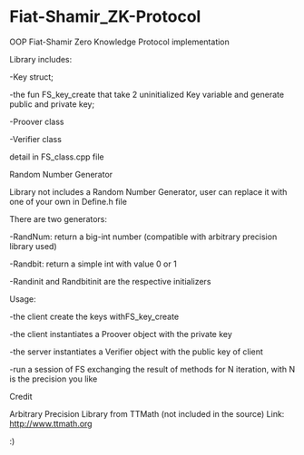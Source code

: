 # Fiat-Shamir_ZK-Protocol
OOP Fiat-Shamir Zero Knowledge Protocol implementation

Library includes:

-Key struct;

-the fun FS_key_create that take 2 uninitialized Key variable and generate public and private key;

-Proover class

-Verifier class

detail in FS_class.cpp file

Random Number Generator

Library not includes a Random Number Generator, user can replace it with one of your own in Define.h file 

There are two generators:

-RandNum: return a big-int number (compatible with arbitrary precision library used)

-Randbit: return a simple int with value 0 or 1

-Randinit and Randbitinit are the respective initializers 

Usage:

-the client create the keys withFS_key_create

-the client instantiates a Proover object with the private key

-the server instantiates a Verifier object with the public key of client

-run a session of FS exchanging the result of methods for N iteration, with N is the precision you like

Credit

Arbitrary Precision Library from TTMath (not included in the source) Link: http://www.ttmath.org


:)
